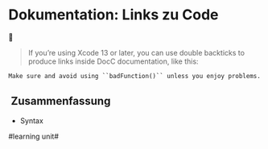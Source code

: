 # Dokumentation: Links zu Code
📝

> If you’re using Xcode 13 or later, you can use double backticks to produce links inside DocC documentation, like this:

```markdown
Make sure and avoid using ``badFunction()`` unless you enjoy problems.
```

##  Zusammenfassung
- Syntax

#learning unit#